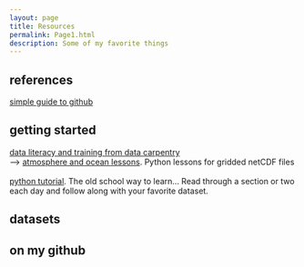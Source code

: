 ```yaml
---
layout: page
title: Resources
permalink: Page1.html
description: Some of my favorite things
---
```


## references
<a href="https://rogerdudler.github.io/git-guide/" target="_blank">simple guide to github</a>

## getting started
<a href="https://datacarpentry.org/" target="_blank">data literacy and training from data carpentry</a>  <br> 
--> <a href="https://carpentrieslab.github.io/python-aos-lesson/" target="_blank">atmosphere and ocean lessons</a>.   Python lessons for gridded netCDF files 
<br> 
<br><a href="https://docs.python.org/3/tutorial/" target="_blank">python tutorial</a>.   The old school way to learn... Read through a section or two each day and follow along with your favorite dataset. 
<br>  

## datasets 


## on my github 
